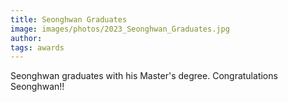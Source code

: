 ```yaml
---
title: Seonghwan Graduates
image: images/photos/2023_Seonghwan_Graduates.jpg
author:
tags: awards
---
```


Seonghwan graduates with his Master's degree. Congratulations Seonghwan!!